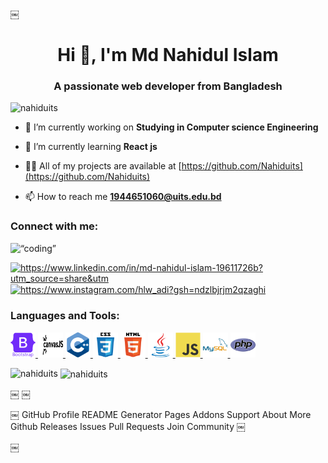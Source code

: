 ￼


<h1 align="center">Hi 👋, I'm Md Nahidul Islam</h1>
<h3 align="center">A passionate web developer from Bangladesh</h3>

<p align="left"> <img src="https://komarev.com/ghpvc/?username=nahiduits&label=Profile%20views&color=0e75b6&style=flat" alt="nahiduits" /> </p>

- 🔭 I’m currently working on **Studying in Computer science Engineering**

- 🌱 I’m currently learning **React js**

- 👨‍💻 All of my projects are available at [https://github.com/Nahiduits](https://github.com/Nahiduits)

- 📫 How to reach me **1944651060@uits.edu.bd**

<h3 align="left">Connect with me:</h3>
<img align=“right” alt=“coding” width=“400” src=“https://userimages.githubusercontent.com/55389276/140866485-8fb1c876-9a8f-4d6a-98dc-08e4981eaf70.gif”>
<p align="left">
<a href="https://linkedin.com/in/https://www.linkedin.com/in/md-nahidul-islam-19611726b?utm_source=share&utm" target="blank"><img align="center" src="https://raw.githubusercontent.com/rahuldkjain/github-profile-readme-generator/master/src/images/icons/Social/linked-in-alt.svg" alt="https://www.linkedin.com/in/md-nahidul-islam-19611726b?utm_source=share&utm" height="30" width="40" /></a>
<a href="https://instagram.com/https://www.instagram.com/hlw_adi?gsh=ndzlbjrjm2qzaghi" target="blank"><img align="center" src="https://raw.githubusercontent.com/rahuldkjain/github-profile-readme-generator/master/src/images/icons/Social/instagram.svg" alt="https://www.instagram.com/hlw_adi?gsh=ndzlbjrjm2qzaghi" height="30" width="40" /></a>
</p>

<h3 align="left">Languages and Tools:</h3>
<p align="left"> <a href="https://getbootstrap.com" target="_blank" rel="noreferrer"> <img src="https://raw.githubusercontent.com/devicons/devicon/master/icons/bootstrap/bootstrap-plain-wordmark.svg" alt="bootstrap" width="40" height="40"/> </a> <a href="https://canvasjs.com" target="_blank" rel="noreferrer"> <img src="https://raw.githubusercontent.com/Hardik0307/Hardik0307/master/assets/canvasjs-charts.svg" alt="canvasjs" width="40" height="40"/> </a> <a href="https://www.w3schools.com/cpp/" target="_blank" rel="noreferrer"> <img src="https://raw.githubusercontent.com/devicons/devicon/master/icons/cplusplus/cplusplus-original.svg" alt="cplusplus" width="40" height="40"/> </a> <a href="https://www.w3schools.com/css/" target="_blank" rel="noreferrer"> <img src="https://raw.githubusercontent.com/devicons/devicon/master/icons/css3/css3-original-wordmark.svg" alt="css3" width="40" height="40"/> </a> <a href="https://www.w3.org/html/" target="_blank" rel="noreferrer"> <img src="https://raw.githubusercontent.com/devicons/devicon/master/icons/html5/html5-original-wordmark.svg" alt="html5" width="40" height="40"/> </a> <a href="https://www.java.com" target="_blank" rel="noreferrer"> <img src="https://raw.githubusercontent.com/devicons/devicon/master/icons/java/java-original.svg" alt="java" width="40" height="40"/> </a> <a href="https://developer.mozilla.org/en-US/docs/Web/JavaScript" target="_blank" rel="noreferrer"> <img src="https://raw.githubusercontent.com/devicons/devicon/master/icons/javascript/javascript-original.svg" alt="javascript" width="40" height="40"/> </a> <a href="https://www.mysql.com/" target="_blank" rel="noreferrer"> <img src="https://raw.githubusercontent.com/devicons/devicon/master/icons/mysql/mysql-original-wordmark.svg" alt="mysql" width="40" height="40"/> </a> <a href="https://www.php.net" target="_blank" rel="noreferrer"> <img src="https://raw.githubusercontent.com/devicons/devicon/master/icons/php/php-original.svg" alt="php" width="40" height="40"/> </a> </p>

<p><img align="left" src="https://github-readme-stats.vercel.app/api/top-langs?username=nahiduits&show_icons=true&locale=en&layout=compact" alt="nahiduits" /></p>

<p>&nbsp;<img align="center" src="https://github-readme-stats.vercel.app/api?username=nahiduits&show_icons=true&locale=en" alt="nahiduits" /></p>


￼
￼

￼
GitHub Profile README Generator
Pages
Addons
Support
About
More
Github
Releases
Issues
Pull Requests
Join Community
￼




￼


